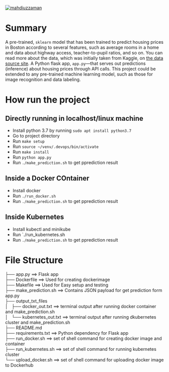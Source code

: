[![mahdiuzzaman](https://circleci.com/gh/mahdiuzzaman/project-ml-microservice-kubernetes.svg?style=svg)](https://app.circleci.com/pipelines/github/mahdiuzzaman/project-ml-microservice-kubernetes?filter=mine)

# Summary
A pre-trained, `sklearn` model that has been trained to predict housing prices in Boston according to several features, such as average rooms in a home and data about highway access, teacher-to-pupil ratios, and so on. You can read more about the data, which was initially taken from Kaggle, on [the data source site](https://www.kaggle.com/c/boston-housing). A Python flask app, `app.py`—that serves out predictions (inference) about housing prices through API calls. This project could be extended to any pre-trained machine learning model, such as those for image recognition and data labeling.


# How run the project
## Directly running in localhost/linux machine
* Install python 3.7 by running `sudo apt install python3.7` 
* Go to project directory
* Run `make setup`
* Run `source ~/venv/.devops/bin/activate`
* Run `make install`
* Run `python app.py`
* Run `./make_prediction.sh` to get pprediction result


## Inside a Docker COntainer
* Install docker
* Run `./run_docker.sh`
* Run `./make_prediction.sh` to get pprediction result


## Inside Kubernetes
* Install kubectl and minikube
* Run `./run_kubernetes.sh
* Run `./make_prediction.sh` to get pprediction result


# File Structure

├── app.py  ==> Flask app\
├── Dockerfile ==> Used for creating dockerimage\
├── Makefile ==> Used for Easy setup and testing\
├── make_prediction.sh ==> Contains JSON payload for get prediction form app.py\
├── output_txt_files\
│   ├── docker_out.txt ==> terminal output after running docker container and make_prediction.sh \
│   └── kubernetes_out.txt ==> terminal output after running dkubernetes cluster and make_prediction.sh \
├── README.md \
├── requirements.txt ==> Python dependency for Flask app\
├── run_docker.sh ==> set of shell command for creating docker image and container\
├── run_kubernetes.sh  ==> set of shell command for running kubernetes cluster \
└── upload_docker.sh  ==> set of shell command for uploading docker image to Dockerhub



